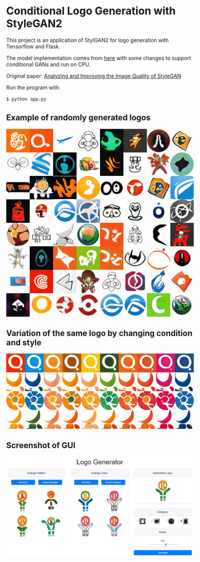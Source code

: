 # Conditional Logo Generation with StyleGAN2

This project is an application of StylGAN2 for logo generation with Tensorflow and Flask.

The model implementation comes from [here](https://github.com/manicman1999/StyleGAN2-Tensorflow-2.0/) with some changes to support conditional GANs and run on CPU.

Original paper: [Analyzing and Improving the Image Quality of StyleGAN](https://arxiv.org/abs/1912.04958)

Run the program with

```bash
$ python app.py
```

## Example of randomly generated logos
![Teaser image](./assets/example.png)

## Variation of the same logo by changing condition and style
![Image with condition and style](./assets/example-cond-style.png)

## Screenshot of GUI
![GUI](./assets/example-GUI.png)
